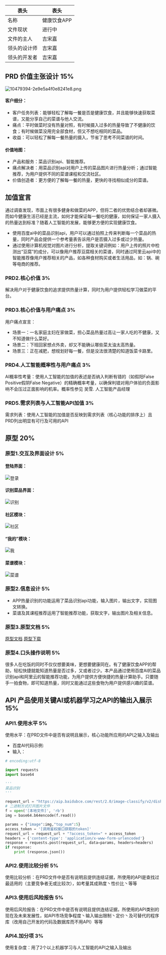  |  表头   | 表头  |
 | -- | -- |
 |     名称 | 健康饮食APP |
 |  文件现状 | 进行中 |
 |  文件的主人 | 吉宋嘉 |
 |  领头的设计师 | 吉宋嘉 |
 |  领头的开发者 | 吉宋嘉 |
## PRD 价值主张设计 15%
![10479394-2e9e5a4f0e8241e8.png](https://upload-images.jianshu.io/upload_images/9457665-bf8d87a49b998163.png?imageMogr2/auto-orient/strip%7CimageView2/2/w/1240)
#### 客户细分：
- 客户任务列表：能够轻松了解每一餐是否是健康饮食，并且能够快速获取菜谱，又能分享自己的菜谱与他人交流。
- 痛点：平时做菜时没有热量对照，有时候摄入过多的热量导致了不健康的饮食；有时候做菜没用完全部食材，但又不想吃相同的菜品。
- 收益：可以轻松了解每一餐热量的摄入，节省了思考不同菜谱的时间。
#### 价值地图：
- 产品和服务：菜品识别api、智能推荐。
- 痛点解决者：用菜品识别api对用户上传的菜品图片进行热量分析；通过智能推荐，为用户提供不同的菜谱课程和交流社区。
- 价值创造者：更方便的了解每一餐的热量，更快的寻找相似成分的菜谱。
## 加值宣言
通过调查发现，市面上有很多健身和做菜的APP，但将二者的优势结合者却甚微。而如今健康生活已经是主流，如何才能保证每一餐吃的健康，如何保证一家人摄入的热量达到标准？随着人工智能的发展，能够更方便的实现健康饮食。
- 使用百度ai中的菜品识别api，用户可以通过拍照上传来判断每一个菜品的热量，同时产品会提供一个参考量表告诉用户是否摄入过多或过少热量。
- 通过使用计算机视觉对图片进行分析，提取关键词例如：用户上传的照片中检测出“豆腐”的成分，可以像用户推荐豆腐相关的菜谱，同时通过阿里云api中的智能推荐像用户推荐相关的产品，如各种食材购买或者生活用品，如：锅、碗等电商的推荐。
### PRD2.核心价值 3%
解决用户对于健康饮食的追求提供热量计算，同时为用户提供轻松学习做菜的平台。
### PRD3.核心价值与用户痛点 3%
用户痛点宣言：
- 场景一：一名家庭主妇在家做菜，担心菜品热量过高让一家人吃的不健康，又不知道做什么菜好。
- 场景二：下班回家想点外卖，却又不能确认哪些菜太油太高热量。
- 场景三：正在减肥，想规划好每一餐，但是没法很清楚的知道饭菜卡路里。
### PRD4.人工智能概率性与用户痛点 3%
AI概率性考量：使用人工智能的加值的表述是否纳入判断有错的（如假阳False Positive假阴False Negative）的精确概率考量，以确保判错对用户体验的负面影响不会压过正面影响的机率。概率性参见 吴雪. 人工智能产品经理
### PRD5.需求列表与人工智能API加值 3%

需求列表：使用人工智能的加值是否反映到需求列表（核心功能的排序上）且PRD列出明显有可行及可用的API
## 原型 20%
### 原型1.交互及界面设计 5%
#### 登陆界面：
![登录](https://images.gitee.com/uploads/images/2019/1210/221954_bb331c73_1532246.png "登录.png")
#### 识别菜品界面：
![识别](https://images.gitee.com/uploads/images/2019/1210/222023_a50ab85c_1532246.png "识别.png")
#### 社区模块：
![社区](https://images.gitee.com/uploads/images/2019/1210/222042_4e8d1e34_1532246.png "社区.png")
#### “我的”模块：
![我](https://images.gitee.com/uploads/images/2019/1210/222013_04c55911_1532246.png "我.png")
#### 菜谱模块：
![菜谱](https://images.gitee.com/uploads/images/2019/1210/222005_99e8a664_1532246.png "菜谱.png")
### 原型2.信息设计 5%
- APP热量识别的功能运用了菜品识别api功能，输入图片，输出文字，实现图文转换。
- 菜谱及其课程推荐运用了智能推荐功能，获取文字，输出图片及相关信息。
### 原型3.原型文档 5%
[原型文档](http://nfunm035.gitee.io/api/)
[原型下载](https://gitee.com/nfunm035/API)

### 原型4.口头操作说明 5%
很多人在吃饭的同时不仅仅想要美味，更想要健康同在。有了健康饮食APP的帮助，轻松快捷就能知道热量是否过多，又或者过少。本产品通过使用百度AI的菜品识别api和阿里云的智能推荐功能，为用户提供方便快捷的热量计算助手。只要随手一拍食物，即可知道热量，同时又能通过这些食物为用户提供感兴趣的菜谱。
## API 产品使用关键AI或机器学习之API的输出入展示 15%
### API1.使用水平 5%
使用水平：在PRD文件中是否有说明且展示，核心功能所应用的API之输入及输出
- 百度AI代码示例:
- 输入：
```python
# encoding:utf-8

import requests
import base64

'''
菜品识别
'''

request_url = "https://aip.baidubce.com/rest/2.0/image-classify/v2/dish"
# 二进制方式打开图片文件
f = open('[本地文件]', 'rb')
img = base64.b64encode(f.read())

params = {"image":img,"top_num":5}
access_token = '[调用鉴权接口获取的token]'
request_url = request_url + "?access_token=" + access_token
headers = {'content-type': 'application/x-www-form-urlencoded'}
response = requests.post(request_url, data=params, headers=headers)
if response:
    print (response.json())
```
### API2.使用比较分析 5%
使用比较分析：在PRD文件中是否有说明且提供连结证据，所使用的API是查找过最适用的（主要竞争者无或比较次），如考量其成熟度丶性价比丶等等
### API3.使用后风险报告 5%
使用后风险报告：在PRD文件中是否有说明且提供连结证据，所使用的API类别的现在及未来发展性，如API市场竞争程度丶输入输出限制丶定价丶及可替代的程序库（改用自己开发的代码及数据库而不用API）等等
### API4.加分项 3%
使用复杂度：用了2个以上机器学习与人工智能的API之输入及输出
